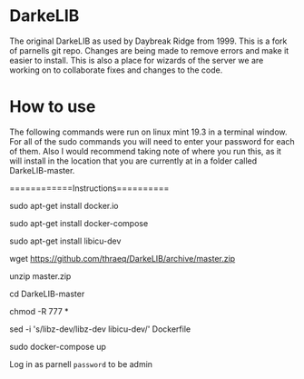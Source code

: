 # DarkeLIB
The original DarkeLIB as used by Daybreak Ridge from 1999. This is a fork of parnells git repo.  Changes are being made to remove errors and make it easier to install.  This is also a place for wizards of the server we are working on to collaborate fixes and changes to the code.

# How to use
The following commands were run on linux mint 19.3 in a terminal window.  For all of the sudo commands you will need to enter your password for each of them.  Also I would recommend taking note of where you run this, as it will install in the location that you are currently at in a folder called DarkeLIB-master.

============Instructions==========

sudo apt-get install docker.io

sudo apt-get install docker-compose

sudo apt-get install libicu-dev

wget https://github.com/thraeq/DarkeLIB/archive/master.zip

unzip master.zip

cd DarkeLIB-master

chmod -R 777 *

sed -i 's/libz-dev/libz-dev libicu-dev/' Dockerfile

sudo docker-compose up



Log in as parnell `password` to be admin


